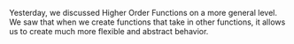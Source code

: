 Yesterday, we discussed Higher Order Functions on a more general level. We saw that when we create functions that take in other functions, it allows us to create much more flexible and abstract behavior. 